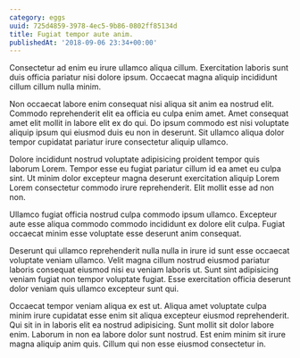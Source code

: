 ```yaml
---
category: eggs
uuid: 725d4859-3978-4ec5-9b86-0802ff85134d
title: Fugiat tempor aute anim.
publishedAt: '2018-09-06 23:34+00:00'
---
```


Consectetur ad enim eu irure ullamco aliqua cillum. Exercitation laboris sunt duis officia pariatur nisi dolore ipsum. Occaecat magna aliquip incididunt cillum cillum nulla minim.

Non occaecat labore enim consequat nisi aliqua sit anim ea nostrud elit. Commodo reprehenderit elit ea officia eu culpa enim amet. Amet consequat amet elit mollit in labore elit ex do qui. Do ipsum commodo est nisi voluptate aliquip ipsum qui eiusmod duis eu non in deserunt. Sit ullamco aliqua dolor tempor cupidatat pariatur irure consectetur aliquip ullamco.

Dolore incididunt nostrud voluptate adipisicing proident tempor quis laborum Lorem. Tempor esse eu fugiat pariatur cillum id ea amet eu culpa sint. Ut minim dolor excepteur magna deserunt exercitation aliquip Lorem Lorem consectetur commodo irure reprehenderit. Elit mollit esse ad non non.

Ullamco fugiat officia nostrud culpa commodo ipsum ullamco. Excepteur aute esse aliqua commodo commodo incididunt ex dolore elit culpa. Fugiat occaecat minim esse voluptate esse deserunt anim consequat.

Deserunt qui ullamco reprehenderit nulla nulla in irure id sunt esse occaecat voluptate veniam ullamco. Velit magna cillum nostrud eiusmod pariatur laboris consequat eiusmod nisi eu veniam laboris ut. Sunt sint adipisicing veniam fugiat non tempor voluptate fugiat. Esse exercitation officia deserunt dolor veniam quis ullamco excepteur sunt qui.

Occaecat tempor veniam aliqua ex est ut. Aliqua amet voluptate culpa minim irure cupidatat esse enim sit aliqua excepteur eiusmod reprehenderit. Qui sit in in laboris elit ea nostrud adipisicing. Sunt mollit sit dolor labore enim. Laborum in non ea labore dolor sunt nostrud. Est enim minim sit irure magna aliquip anim quis. Cillum qui non esse eiusmod consectetur in.